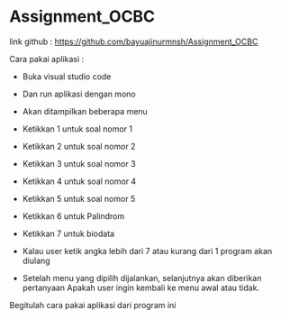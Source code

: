 # Assignment_OCBC

link github : https://github.com/bayuajinurmnsh/Assignment_OCBC

Cara pakai aplikasi : 
- Buka visual studio code
- Dan run aplikasi dengan mono
- Akan ditampilkan beberapa menu
- Ketikkan 1 untuk soal nomor 1
- Ketikkan 2 untuk soal nomor 2
- Ketikkan 3 untuk soal nomor 3
- Ketikkan 4 untuk soal nomor 4
- Ketikkan 5 untuk soal nomor 5
- Ketikkan 6 untuk Palindrom
- Ketikkan 7 untuk biodata
- Kalau user ketik angka lebih dari 7 atau kurang dari 1 program akan diulang

- Setelah menu yang dipilih dijalankan, selanjutnya akan diberikan pertanyaan
 Apakah user ingin kembali ke menu awal atau tidak.

Begitulah cara pakai aplikasi dari program ini

